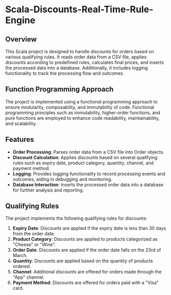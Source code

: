 # Scala-Discounts-Real-Time-Rule-Engine

## Overview
This Scala project is designed to handle discounts for orders based on various qualifying rules. It reads order data from a CSV file, applies discounts according to predefined rules, calculates final prices, and inserts the processed data into a database. Additionally, it includes logging functionality to track the processing flow and outcomes.

## Function Programming Approach
The project is implemented using a functional programming approach to ensure modularity, composability, and immutability of code. Functional programming principles such as immutability, higher-order functions, and pure functions are employed to enhance code readability, maintainability, and scalability.

## Features
- **Order Processing**: Parses order data from a CSV file into Order objects.
- **Discount Calculation**: Applies discounts based on several qualifying rules such as expiry date, product category, quantity, channel, and payment method.
- **Logging**: Provides logging functionality to record processing events and outcomes, aiding in debugging and monitoring.
- **Database Interaction**: Inserts the processed order data into a database for further analysis and reporting.

## Qualifying Rules
The project implements the following qualifying rules for discounts:

1. **Expiry Date**: Discounts are applied if the expiry date is less than 30 days from the order date.
2. **Product Category**: Discounts are applied to products categorized as "Cheese" or "Wine".
3. **Order Date**: Discounts are applied if the order date falls on the 23rd of March.
4. **Quantity**: Discounts are applied based on the quantity of products ordered.
5. **Channel**: Additional discounts are offered for orders made through the "App" channel.
6. **Payment Method**: Discounts are offered for orders paid with a "Visa" card.

